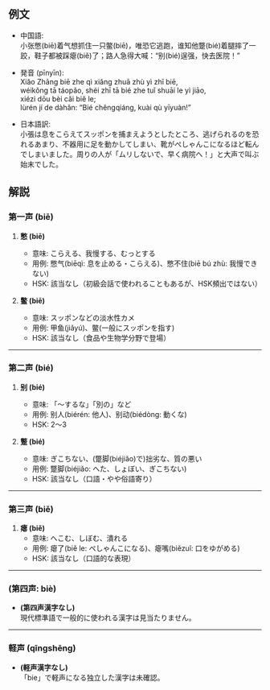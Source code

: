 ## 例文
* 中国語:  
  小张憋(biē)着气想抓住一只鳖(biē)，唯恐它逃跑，谁知他蹩(bié)着腿摔了一跤，鞋子都被踩瘪(biě)了；路人急得大喊：“别(bié)逞强，快去医院！”  

* 発音 (pīnyīn):  
  Xiǎo Zhāng biē zhe qì xiǎng zhuā zhù yì zhī biē,  
  wéikǒng tā táopǎo, shéi zhī tā bié zhe tuǐ shuāi le yì jiāo,  
  xiézi dōu bèi cǎi biě le;  
  lùrén jí de dàhǎn: “Bié chěngqiáng, kuài qù yīyuàn!”  

* 日本語訳:  
  小張は息をこらえてスッポンを捕まえようとしたところ、逃げられるのを恐れるあまり、不器用に足を動かしてしまい、靴がぺしゃんこになるほど転んでしまいました。周りの人が「ムリしないで、早く病院へ！」と大声で叫ぶ始末でした。

## 解説
### 第一声 (biē)

1. **憋 (biē)**  
   - 意味: こらえる、我慢する、むっとする  
   - 用例: 憋气(biēqì: 息を止める・こらえる)、憋不住(biē bú zhù: 我慢できない)  
   - HSK: 該当なし（初級会話で使われることもあるが、HSK頻出ではない）

2. **鳖 (biē)**  
   - 意味: スッポンなどの淡水性カメ  
   - 用例: 甲鱼(jiǎyú)、鳖(一般にスッポンを指す)  
   - HSK: 該当なし（食品や生物学分野で登場）

---

### 第二声 (bié)

1. **别 (bié)**  
   - 意味: 「〜するな」「別の」など  
   - 用例: 别人(biérén: 他人)、别动(biédòng: 動くな)  
   - HSK: 2〜3

2. **蹩 (bié)**  
   - 意味: ぎこちない、(蹩脚(biéjiǎo)で)拙劣な、質の悪い  
   - 用例: 蹩脚(biéjiǎo: へた、しょぼい、ぎこちない)  
   - HSK: 該当なし（口語・やや俗語寄り）

---

### 第三声 (biě)

1. **瘪 (biě)**  
   - 意味: へこむ、しぼむ、潰れる  
   - 用例: 瘪了(biě le: ぺしゃんこになる)、瘪嘴(biězuǐ: 口をゆがめる)  
   - HSK: 該当なし（口語的な表現）

---

### (第四声: biè)
- **(第四声漢字なし)**  
  現代標準語で一般的に使われる漢字は見当たりません。

---

### 軽声 (qīngshēng)
- **(軽声漢字なし)**  
  「bie」で軽声になる独立した漢字は未確認。
